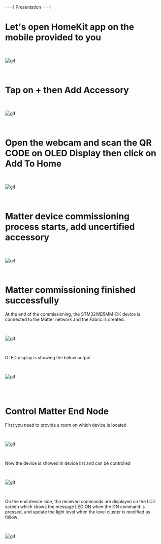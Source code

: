 ----!
Presentation
----!

# Let's open HomeKit app on the mobile provided to you

<br>

![gif](./img/123456.gif)

<br>


# Tap on + then Add Accessory
<br>

![gif](./img/1234567.gif)

<br>

# Open the webcam and scan the QR CODE on OLED Display then click on Add To Home

<br>

![gif](./img/12345678.gif)

<br>


# Matter device commissioning process starts, add uncertified accessory

<br>

![gif](./img/123456789.gif)

<br>



# Matter commissioning finished successfully

At the end of the commissioning, the STM32WB5MM-DK device is connected to the Matter network and the Fabric is created.


<br>

![gif](./img/55555.gif)

<br>

OLED display is showing the below output

<br>

![gif](./img/67.png)

<br>


<br>



# Control Matter End Node

First you need to provide a room on which device is located

<br>

![gif](./img/77777.gif)

<br>


Now the device is showed in device list and can be controlled


<br>

![gif](./img/88888.gif)

<br>

On the end device side, the received commands are displayed on the LCD screen which shows the message LED ON when the ON command is pressed, and update the light level when the level cluster is modified as follow:


<br>

![gif](./img/69.png)

<br>